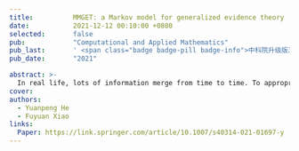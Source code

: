 ```yaml
---
title:          MMGET: a Markov model for generalized evidence theory
date:           2021-12-12 00:10:00 +0800
selected:       false
pub:            "Computational and Applied Mathematics"
pub_last:       ' <span class="badge badge-pill badge-info">中科院升级版3区</span> <span class="badge badge-pill badge-custom badge-warning">CCF N</span>'
pub_date:       "2021"

abstract: >-
  In real life, lots of information merge from time to time. To appropriately describe actual situations in open world, a generalized evidence theory based on Dempster–Shafer evidence theory is designed. However, everything occurs in sequence and owns some underlying relationships with each other which are missing in this theory. To further embody the details of information and better conform to situations of real world, a Markov model is introduced into the generalized evidence theory which helps extract complete information volume from evidence provided. More specially, the Markov model investigates influences on properties of information given which are brought by dynamic process of transitions among different incidents and provides new solutions in evidence combination, distance measure, reliability measure, and certainty measure. Besides, some numerical examples are offered to verify the correctness and rationality of the proposed method in these relevant aspects.
cover: 
authors:
  - Yuanpeng He
  - Fuyuan Xiao
links:
  Paper: https://link.springer.com/article/10.1007/s40314-021-01697-y
---
```

